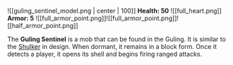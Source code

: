 ![[guling_sentinel_model.png | center | 100]]
**Health: 50** ![[full_heart.png]]
**Armor: 5** ![[full_armor_point.png]]![[full_armor_point.png]]![[half_armor_point.png]]

The **Guling Sentinel** is a mob that can be found in the Guling. It is similar to the [Shulker](https://minecraft.wiki/w/Shulker) in design. When dormant, it remains in a block form. Once it detects a player, it opens its shell and begins firing ranged attacks.